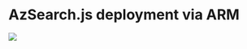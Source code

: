 # AzSearch.js deployment via ARM

<a href="https://portal.azure.com/#create/Microsoft.Template/uri/https%3A%2F%2Fraw.githubusercontent.com%2Fjj09%2FDeployToAzure%2Fmaster%2Fresources.json" target="_blank">
    <img src="http://azuredeploy.net/deploybutton.png"/>
</a>